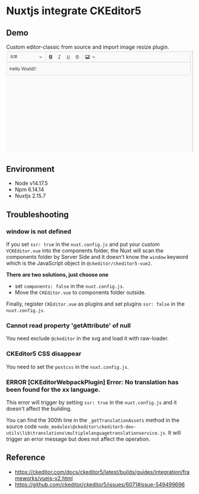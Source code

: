 # Nuxtjs integrate CKEditor5

## Demo
Custom editor-classic from source and import image resize plugin.
![demo](images/demo.gif)

## Environment
- Node v14.17.5
- Npm 6.14.14
- Nuxtjs 2.15.7

## Troubleshooting

### window is not defined
If you set `ssr: true` in the `nuxt.config.js` and put your custom `VCKEditor.vue` into the components folder, the Nuxt will scan the components folder by Server Side and 
it doesn't know the `window` keyword which is the JavaScript object in `@ckeditor/ckeditor5-vue2`.

**There are two solutions, just choose one**
-  set `components: false` in the `nuxt.config.js`. 
-  Move the `CKEditor.vue` to components folder outside.

Finally, register `CKEditor.vue` as plugins and set plugins `ssr: false` in the `nuxt.config.js`.
 
### Cannot read property 'getAttribute' of null
You need exclude `@ckeditor` in the svg and load it with raw-loader.

### CKEditor5 CSS disappear
You need to set the `postcss` in the `nuxt.config.js`.

### ERROR  [CKEditorWebpackPlugin] Error: No translation has been found for the xx language.
This error will trigger by setting `ssr: true` in the `nuxt.config.js` and it doesn't affect the building.
 
You can find the 300th line in the `_getTranslationAssets` method in the source code `node_modules\@ckeditor\ckeditor5-dev-utils\lib\translations\multiplelanguagetranslationservice.js`. It will trigger an error message but does not affect the operation.

## Reference
- https://ckeditor.com/docs/ckeditor5/latest/builds/guides/integration/frameworks/vuejs-v2.html
- https://github.com/ckeditor/ckeditor5/issues/6071#issue-549499696